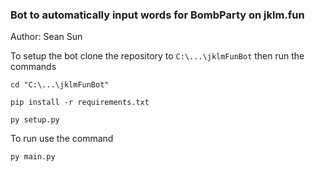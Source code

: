 ### Bot to automatically input words for BombParty on jklm.fun

Author: Sean Sun

To setup the bot clone the repository to `C:\...\jklmFunBot` then run the commands

`cd "C:\...\jklmFunBot"`

`pip install -r requirements.txt`

`py setup.py`

To run use the command

`py main.py`
